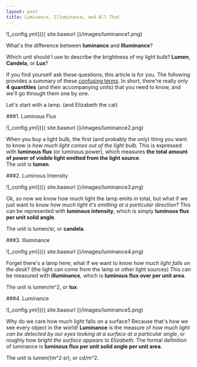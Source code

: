 ```yaml
---
layout: post
title: Luminance, Illuminance, and All That
---
```


![_config.yml]({{ site.baseurl }}/images/luminance1.png)

What's the difference between **luminance** and **Illuminance**?  

Which unit should I use to describe the brightness of my light bulb? **Lumen**, **Candela**, or **Lux**?  

If you find yourself ask these questions, this article is for you. The following provides a summary of these [confusing terms](https://en.wikipedia.org/wiki/Candela#SI_photometric_light_units). 
In short, there're really only **4 quantities** (and their accompanying units) that you need to know, and we'll go through them one by one.  

Let's start with a lamp. (and Elizabeth the cat)  

###1. Luminous Flux

![_config.yml]({{ site.baseurl }}/images/luminance2.png)

When you buy a light bulb, the first (and probably the only) thing you want to know is *how much light comes out of the light bulb*. This is expressed with **luminous flux** (or luminous power), which measures **the total amount of power of visible light emitted from the light source**.     
The unit is **lumen**.  

###2. Luminous Intensity

![_config.yml]({{ site.baseurl }}/images/luminance3.png)

Ok, so now we know how much light the lamp emits in total, but what if we just want to know *how much light it's emitting at a particular direction*? This can be represented with **luminous intensity**, which is simply **luminous flux per unit solid angle**.  

The unit is lumen/sr, or **candela**.  

###3. Illuminance  

![_config.yml]({{ site.baseurl }}/images/luminance4.png)

Forget there's a lamp here; what if we want to know *how much light falls on the desk*? (the light can come from the lamp or other light sources) This can be measured with **illuminance**, which is **luminous flux over per unit area**.  

The unit is lumen/m^2, or **lux**.

###4. Luminance  

![_config.yml]({{ site.baseurl }}/images/luminance5.png)

Why do we care how much light falls on a surface? Because that's how we see every object in the world! **Luminance** is the measure of *how much light can be detected by our eyes looking at a surface at a particular angle*, or roughly *how bright the surface appears to Elizabeth*. The formal definition of luminance is **luminous flux per unit solid angle per unit area**.

The unit is lumen/(m^2·sr), or cd/m^2.  